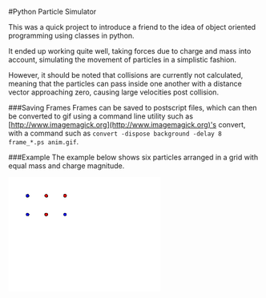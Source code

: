 #Python Particle Simulator

This was a quick project to introduce a friend to the idea of object oriented programming using classes in python.

It ended up working quite well, taking forces due to charge and mass into account, simulating the movement of particles in a simplistic fashion.

However, it should be noted that collisions are currently not calculated, meaning that the particles can pass inside one another with a distance vector approaching zero, causing large velocities post collision.

###Saving Frames
Frames can be saved to postscript files, which can then be converted to gif using a command line utility such as [http://www.imagemagick.org](http://www.imagemagick.org)'s convert, with a command such as `convert -dispose background -delay 8 frame_*.ps anim.gif`.

###Example
The example below shows six particles arranged in a grid with equal mass and charge magnitude.

![Example 1](example_01.gif)